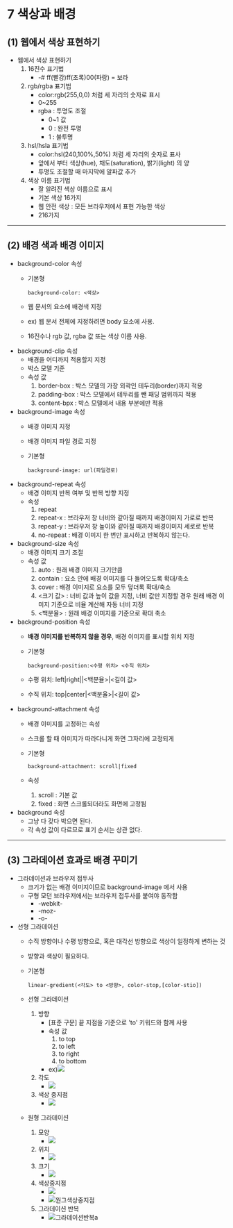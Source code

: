 7 색상과 배경
=======================
**(1) 웹에서 색상 표현하기**
-----------------
* 웹에서 색상 표현하기
    1. 16진수 표기법
        -  -# ff(빨강)ff(초록)00(파랑) = 보라
    2. rgb/rgba 표기법
        - color:rgb(255,0,0) 처럼 세 자리의 숫자로 표시
        - 0~255
        - rgba : 투명도 조절
            - 0~1 값
            - 0 : 완전 투명
            - 1 : 불투명
    3. hsl/hsla 표기법
        - color:hsl(240,100%,50%) 처럼 세 자리의 숫자로 표사
        - 앞에서 부터 색상(hue), 채도(saturation), 밝기(light) 의 양
        - 투명도 조절할 때 마지막에 알파값 추가
    4. 색상 이름 표기법
        - 잘 알려진 색상 이름으로 표시
        - 기본 색상 16가지
        - 웹 안전 색상 : 모든 브라우저에서 표현 가능한 색상 
        - 216가지
* * *
**(2) 배경 색과 배경 이미지**
----------
* background-color 속성
    - 기본형

          background-color: <색상>
    - 웹 문서의 요소에 배경색 지정
    - ex) 웹 문서 전체에 지정하려면 body 요소에 사용.
    - 16진수나 rgb 값, rgba 값 또는 색상 이름 사용.
* background-clip 속성
    - 배경을 어디까지 적용할지 지정
    - 박스 모델 기준
    - 속성 값
        1. border-box : 박스 모델의 가장 외곽인 테두리(border)까지 적용
        2. padding-box : 박스 모델에서 테두리를 뺀 패딩 범위까지 적용
        3. content-bpx : 박스 모델에서 내용 부분에만 적용
* background-image 속성
    - 배경 이미지 지정
    - 배경 이미지 파일 경로 지정
    - 기본형

          background-image: url(파일경로)
    
* background-repeat 속성
    - 배경 이미지 반복 여부 및 반복 방향 지정
    - 속성
        1. repeat
        2. repeat-x : 브라우저 창 너비와 같아질 때까지 배경이미지 가로로 반복
        3. repeat-y : 브라우저 창 높이와 같아질 때까지 배경이미지 세로로 반복
        4. no-repeat : 배경 이미지 한 번만 표시하고 반복하지 않는다.
* background-size 속성
    - 배경 이미지 크기 조절
    - 속성 값
        1. auto : 원래 배경 이미지 크기만큼
        2. contain : 요소 안에 배경 이미지를 다 들어오도록 확대/축소
        3. cover : 배경 이미지로 요소를 모두 덮더록 확대/축소
        4. <크기 값> : 너비 값과 높이 값을 지정, 너비 값만 지정할 경우 원래 배경 이미지 기준으로 비율 계산해 자동 너비 지정
        5. <백분율> : 원래 배경 이미지를 기준으로 확대 축소
* background-position 속성
    - **배경 이미지를 반복하지 않을 경우**, 배경 이미지를 표시할 위치 지정
    - 기본형

          background-position:<수평 위치> <수직 위치>
    - 수평 위치: left|right||<백분율>|<길이 값>
    - 수직 위치: top|center|<백분율>|<길이 값>
* background-attachment 속성
    - 배경 이미지를 고정하는 속성
    - 스크롤 할 때 이미지가 따라다니게 화면 그자리에 고정되게
    - 기본형

          background-attachment: scroll|fixed
    - 속성
        1. scroll : 기본 값
        2. fixed : 화면 스크롤되더라도 화면에 고정됨
* background 속성
    - 그냥 다 갖다 박으면 된다.
    - 각 속성 값이 다르므로 표기 순서는 상관 없다.

* * *
**(3) 그라데이션 효과로 배경 꾸미기**
--------------------
* 그라데이션과 브라우저 접두사
    - 크기가 없는 배경 이미지이므로 background-image 에서 사용
    - 구형 모던 브라우저에서는 브라우저 접두사를 붙여야 동작함
        - -webkit-
        - -moz-
        - -o-
* 선형 그라데이션
    - 수직 방향이나 수평 방향으로, 혹은 대각선 방향으로 색상이 일정하게 변하는 것
    - 방향과 색상이 필요하다.
    - 기본형

          linear-gredient(<각도> to <방향>, color-stop,[color-stio])
    - 선형 그라데이션
        1. 방향
            - [표준 구문] 끝 지점을 기준으로 'to' 키워드와 함께 사용
            - 속성 값
                1. to top
                2. to left
                3. to right
                4. to bottom
            - ex)<img src="image/gredient.png">
        2. 각도
            - <img src="image/각도.png">
        3. 색상 중지점
            - <img src="image/색상중지점.png">
    - 원형 그라데이션
        1. 모양
            - <img src="image/원형그라데이션.png">
        2. 위치
            - <img src="image/원그위치.png">
        3. 크기
            - <img src="image/원그크기.png">
        4. 색상중지점
            - <img src="image/원그색상중지점.png">
            - ![원그색상중지점](/image/원그색상중지점.png)
        5. 그라데이션 반복
            - ![그라데이션반복a](/image/smallhjw.png)

